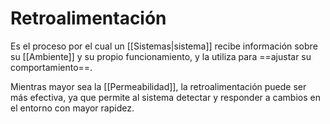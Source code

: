 # Retroalimentación

Es el proceso por el cual un [[Sistemas|sistema]] recibe información sobre su [[Ambiente]] y su propio funcionamiento, y la utiliza para ==ajustar su comportamiento==.

Mientras mayor sea la [[Permeabilidad]], la retroalimentación puede ser más efectiva, ya que permite al sistema detectar y responder a cambios en el entorno con mayor rapidez.
